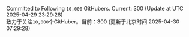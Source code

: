 Committed to Following `10,000` GitHubers. Current: <!-- FOLLOWING_COUNT -->300<!-- FOLLOWING_COUNT --> (Update at UTC <!-- LAST_UPDATED -->2025-04-29 23:29:28<!-- LAST_UPDATED -->)<br>
致力于关注`10,000`个GitHuber。当前：<!-- FOLLOWING_COUNT -->300<!-- FOLLOWING_COUNT --> (更新于北京时间 <!-- LAST_UPDATED_CST -->2025-04-30 07:29:28<!-- LAST_UPDATED_CST -->)
